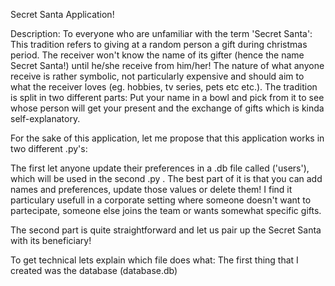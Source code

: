 Secret Santa Application!

Description: To everyone who are unfamiliar with the term 'Secret Santa': This tradition refers to giving at a random person a gift during christmas period. The receiver won't know the name of its gifter (hence the name Secret Santa!) until he/she receive from him/her! The nature of what anyone receive is rather symbolic, not particularly expensive and should aim to what the receiver loves (eg. hobbies, tv series, pets etc etc.). The tradition is split in two different parts: Put your name in a bowl and pick from it to see whose person will get your present and the exchange of gifts which is kinda self-explanatory.

For the sake of this application, let me propose that this application works in two different .py's:

 The first let anyone update their preferences in a .db file called ('users'), which will be used in the second .py . The best part of it is that you can add names and preferences, update those values or delete them! I find it particulary usefull in a corporate setting where someone doesn't want to partecipate, someone else joins the team or wants somewhat specific gifts. 

 The second part is quite straightforward and let us pair up the Secret Santa with its beneficiary!

 To get technical lets explain which file does what:
 The first thing that I created was the database (database.db)
